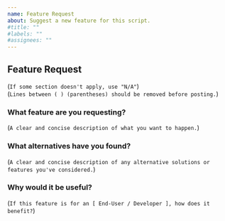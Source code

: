 ```yaml
---
name: Feature Request
about: Suggest a new feature for this script.
#title: ""
#labels: ""
#assignees: ""
---
```


## Feature Request

(`If some section doesn't apply, use "N/A"`)<br>
(`Lines between ( ) (parentheses) should be removed before posting.`)

### What feature are you requesting?

(`A clear and concise description of what you want to happen.`)

### What alternatives have you found?

(`A clear and concise description of any alternative solutions or features you've considered.`)

### Why would it be useful?

(`If this feature is for an [ End-User / Developer ], how does it benefit?`)

